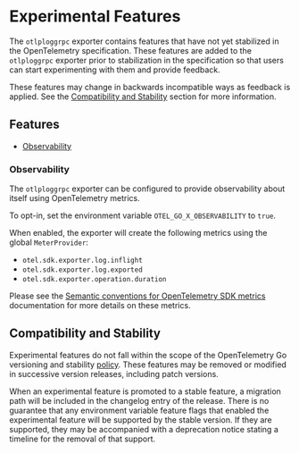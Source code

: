 # Experimental Features

The `otlploggrpc` exporter contains features that have not yet stabilized in the OpenTelemetry specification.
These features are added to the `otlploggrpc` exporter prior to stabilization in the specification so that users can start experimenting with them and provide feedback.

These features may change in backwards incompatible ways as feedback is applied.
See the [Compatibility and Stability](#compatibility-and-stability) section for more information.

## Features

- [Observability](#observability)

### Observability

The `otlploggrpc` exporter can be configured to provide observability about itself using OpenTelemetry metrics.

To opt-in, set the environment variable `OTEL_GO_X_OBSERVABILITY` to `true`.

When enabled, the exporter will create the following metrics using the global `MeterProvider`:

- `otel.sdk.exporter.log.inflight`
- `otel.sdk.exporter.log.exported`
- `otel.sdk.exporter.operation.duration`

Please see the [Semantic conventions for OpenTelemetry SDK metrics] documentation for more details on these metrics.

[Semantic conventions for OpenTelemetry SDK metrics]: https://github.com/open-telemetry/semantic-conventions/blob/v1.36.0/docs/otel/sdk-metrics.md

## Compatibility and Stability

Experimental features do not fall within the scope of the OpenTelemetry Go versioning and stability [policy](../../../../../../VERSIONING.md).
These features may be removed or modified in successive version releases, including patch versions.

When an experimental feature is promoted to a stable feature, a migration path will be included in the changelog entry of the release.
There is no guarantee that any environment variable feature flags that enabled the experimental feature will be supported by the stable version.
If they are supported, they may be accompanied with a deprecation notice stating a timeline for the removal of that support.
